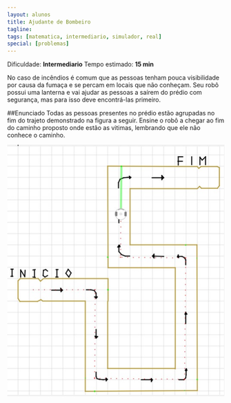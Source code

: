 ```yaml
---
layout: alunos
title: Ajudante de Bombeiro
tagline:
tags: [matematica, intermediario, simulador, real]
special: [problemas]
---
```


Dificuldade: **Intermediario**
Tempo estimado: **15 min**

No caso de incêndios é comum que as pessoas tenham pouca visibilidade por causa da fumaça e se percam em locais que não conheçam.
Seu robô possui uma lanterna e vai ajudar as pessoas a saírem do prédio com segurança, mas para isso deve encontrá-las primeiro.

##Enunciado
Todas as pessoas presentes no prédio estão agrupadas no fim do trajeto demonstrado na figura a seguir. 
Ensine o robô a chegar ao fim do caminho proposto onde estão as vitimas, lembrando que ele não conhece o caminho.

<center><img src="/assets/img/exercicios/ajudante_bombeiro.jpg">
</center>
